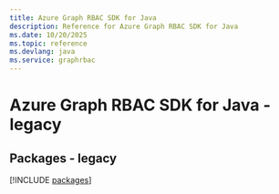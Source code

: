 ```yaml
---
title: Azure Graph RBAC SDK for Java
description: Reference for Azure Graph RBAC SDK for Java
ms.date: 10/20/2025
ms.topic: reference
ms.devlang: java
ms.service: graphrbac
---
```

# Azure Graph RBAC SDK for Java - legacy
## Packages - legacy
[!INCLUDE [packages](graph-rbac-index.md)]